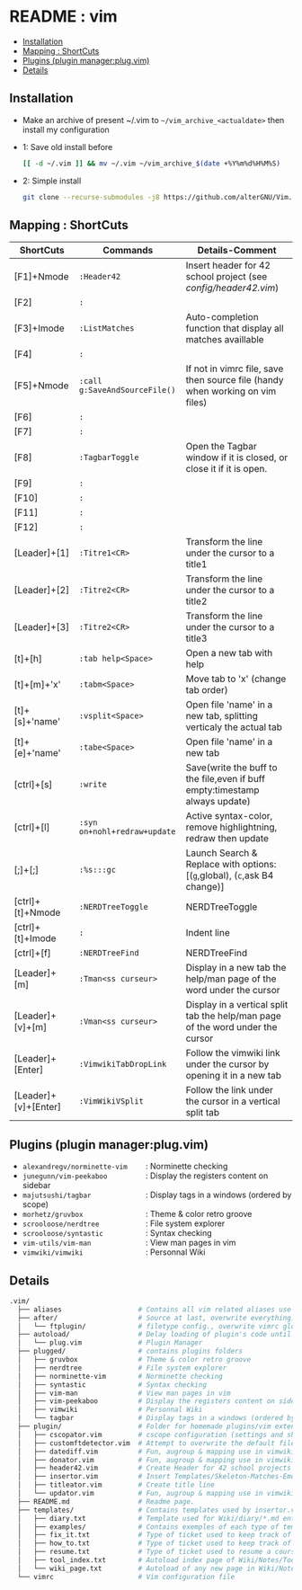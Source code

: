 # README : vim

* [Installation](#installation)
* [Mapping : ShortCuts](#mapping--shortcuts)
* [Plugins (plugin manager:plug.vim)](#plugins-plugin-managerplugvim)
* [Details](#details)

## Installation
- Make an archive of present ~/.vim to `~/vim_archive_<actualdate>` then install my configuration

- 1: Save old install before
    ```bash
    [[ -d ~/.vim ]] && mv ~/.vim ~/vim_archive_$(date +%Y%m%d%H%M%S)
    ```
- 2: Simple install
    ```bash
    git clone --recurse-submodules -j8 https://github.com/alterGNU/Vim.git ~/.vim && echo -e "\n" | vim -c "PlugInstall" -c "qa" > /dev/null 2>&1
    ```

## Mapping : ShortCuts
| ShortCuts              | Commands                      | Details-Comment                                                                |
| ---------------------- | ----------------------------- | -----------------------------------------------------------------------------  |
| [F1]+Nmode             | `:Header42`                   | Insert header for 42 school project (see *config/header42.vim*)                |
| [F2]                   | `:`                           |                                                                                |
| [F3]+Imode             | `:ListMatches`                | Auto-completion function that display all matches availlable                   |
| [F4]                   | `:`                           |                                                                                |
| [F5]+Nmode             | `:call g:SaveAndSourceFile()` | If not in vimrc file, save then source file (handy when working on vim files)  |
| [F6]                   | `:`                           |                                                                                |
| [F7]                   | `:`                           |                                                                                |
| [F8]                   | `:TagbarToggle`               | Open the Tagbar window if it is closed, or close it if it is open.             |
| [F9]                   | `:`                           |                                                                                |
| [F10]                  | `:`                           |                                                                                |
| [F11]                  | `:`                           |                                                                                |
| [F12]                  | `:`                           |                                                                                |
| [Leader]+[1]           | `:Titre1<CR>`                 | Transform the line under the cursor to a title1                                |
| [Leader]+[2]           | `:Titre2<CR>`                 | Transform the line under the cursor to a title2                                |
| [Leader]+[3]           | `:Titre2<CR>`                 | Transform the line under the cursor to a title3                                |
| [t]+[h]                | `:tab help<Space>`            | Open a new tab with help                                                       |
| [t]+[m]+'x'            | `:tabm<Space>    `            | Move tab to 'x' (change tab order)                                             |
| [t]+[s]+'name'         | `:vsplit<Space>  `            | Open file 'name' in a new tab, splitting verticaly the actual tab              |
| [t]+[e]+'name'         | `:tabe<Space>    `            | Open file 'name' in a new tab                                                  |
| [ctrl]+[s]             | `:write`                      | Save(write the buff to the file,even if buff empty:timestamp always update)    |
| [ctrl]+[l]             | `:syn on+nohl+redraw+update`  | Active syntax-color, remove highlightning, redraw then update                  |
| [;]+[;]                | `:%s:::gc`                    | Launch Search & Replace with options:[(`g`,global), (`c`,ask B4 change)]       |
| [ctrl]+[t]+Nmode       | `:NERDTreeToggle`             | NERDTreeToggle                                                                 |
| [ctrl]+[t]+Imode       | `:`                           | Indent line                                                                    |
| [ctrl]+[f]             | `:NERDTreeFind`               | NERDTreeFind                                                                   |
| [Leader]+[m]           | `:Tman<ss curseur>`           | Display in a new tab the help/man page of the word under the cursor            |
| [Leader]+[v]+[m]       | `:Vman<ss curseur>`           | Display in a vertical split tab the help/man page of the word under the cursor |
| [Leader]+[Enter]       | `:VimwikiTabDropLink`         | Follow the vimwiki link under the cursor by opening it in a new tab            |
| [Leader]+[v]+[Enter]   | `:VimWikiVSplit`              | Follow the link under the cursor in a vertical split tab                       |

## Plugins (plugin manager:plug.vim)
- `alexandregv/norminette-vim    ` : Norminette checking
- `junegunn/vim-peekaboo         ` : Display the registers content on sidebar
- `majutsushi/tagbar             ` : Display tags in a windows (ordered by scope)
- `morhetz/gruvbox               ` : Theme & color retro groove
- `scrooloose/nerdtree           ` : File system explorer
- `scrooloose/syntastic          ` : Syntax checking
- `vim-utils/vim-man             ` : View man pages in vim
- `vimwiki/vimwiki               ` : Personnal Wiki

## Details
```bash
.vim/
  ├── aliases                   # Contains all vim related aliases use by shell (zsh->zshrc or bash->bashrc)
  ├── after/                    # Source at last, overwrite everything....
  │   └── ftplugin/             # filetype config., overwrite vimrc global config.
  ├── autoload/                 # Delay loading of plugin's code until it's actually needed
  │   └── plug.vim              # Plugin Manager
  ├── plugged/                  # contains plugins folders
  │   ├── gruvbox               # Theme & color retro groove
  │   ├── nerdtree              # File system explorer
  │   ├── norminette-vim        # Norminette checking
  │   ├── syntastic             # Syntax checking
  │   ├── vim-man               # View man pages in vim
  │   ├── vim-peekaboo          # Display the registers content on sidebar
  │   ├── vimwiki               # Personnal Wiki
  │   └── tagbar                # Display tags in a windows (ordered by scope)
  ├── plugin/                   # Folder for homemade plugins/vim extensions
  │   ├── cscopator.vim         # cscope configuration (settings and shortcuts)
  │   ├── customftdetector.vim  # Attempt to overwrite the default filetype detector
  │   ├── datediff.vim          # Fun, augroup & mapping use in vimwiki to insert duration (:InsertDuration)
  │   ├── donator.vim           # Fun, augroup & mapping use in vimwiki to set tickets as Done (:Done)
  │   ├── header42.vim          # Create Header for 42 school projects
  │   ├── insertor.vim          # Insert Templates/Skeleton-Matches-Emojis
  │   ├── titleator.vim         # Create title line
  │   └── updator.vim           # Fun, augroup & mapping use in vimwiki to update pages (:Update)
  ├── README.md                 # Readme page.
  ├── templates/                # Contains templates used by insertor.vim
  │   ├── diary.txt             # Template used for Wiki/diary/*.md entries
  │   ├── examples/             # Contains exemples of each type of templates
  │   ├── fix_it.txt            # Type of ticket used to keep track of how to solve an encountered bug or pb.
  │   ├── how_to.txt            # Type of ticket used to keep track of how to do a certain task (~tutos).
  │   ├── resume.txt            # Type of ticket used to resume a cours, video or article
  │   ├── tool_index.txt        # Autoload index page of Wiki/Notes/Tools/<tools_name>/index.md (#TODO)
  │   └── wiki_page.txt         # Autoload of any new page in Wiki/Notes/**/*.md which is not an index (#TODO)
  └── vimrc                     # Vim configuration file
```
